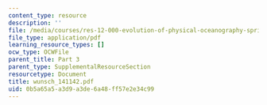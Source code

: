 ```yaml
---
content_type: resource
description: ''
file: /media/courses/res-12-000-evolution-of-physical-oceanography-spring-2007/0b5a65a5a3d9a3de6a48ff57e2e34c99_wunsch_141142.pdf
file_type: application/pdf
learning_resource_types: []
ocw_type: OCWFile
parent_title: Part 3
parent_type: SupplementalResourceSection
resourcetype: Document
title: wunsch_141142.pdf
uid: 0b5a65a5-a3d9-a3de-6a48-ff57e2e34c99
---
```


